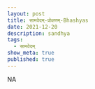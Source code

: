 ```yaml
---
layout: post
title: सामवेदम्-प्रोक्षणम्-Bhashyas
date: 2021-12-20
description: sandhya
tags:
  - सामवेदम्
show_meta: true
published: true
---
```



NA
